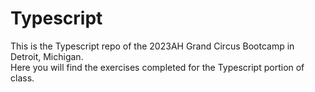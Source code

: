 # Typescript

This is the Typescript repo of the 2023AH Grand Circus Bootcamp in Detroit, Michigan.  
Here you will find the exercises completed for the Typescript portion of class.
